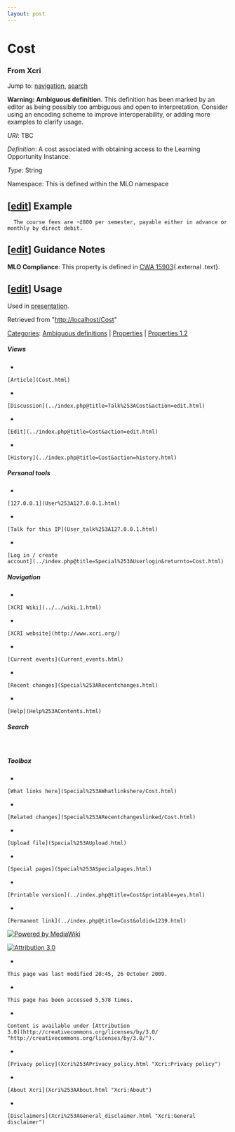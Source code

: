 ```yaml
---
layout: post
---
```


<script>
  (function(i,s,o,g,r,a,m){i['GoogleAnalyticsObject']=r;i[r]=i[r]||function(){
  (i[r].q=i[r].q||[]).push(arguments)},i[r].l=1*new Date();a=s.createElement(o),
  m=s.getElementsByTagName(o)[0];a.async=1;a.src=g;m.parentNode.insertBefore(a,m)
  })(window,document,'script','https://www.google-analytics.com/analytics.js','ga');

  ga('create', 'UA-73710929-3', 'auto');
  ga('send', 'pageview');

</script>







Cost 
====













### From Xcri 







Jump to: [navigation](Cost.html#column-one),
[search](Cost.html#searchInput)





**Warning: Ambiguous definition**. This definition has been marked by an
editor as being possibly too ambiguous and open to interpretation.
Consider using an encoding scheme to improve interoperability, or adding
more examples to clarify usage.



*URI*: TBC

*Definition*: A cost associated with obtaining access to the Learning
Opportunity Instance.

*Type*: String

Namespace: This is defined within the MLO namespace


\[[edit](../index.php@title=Cost&action=edit&section=1.html "Edit section: Example")\] Example
----------------------------------------------------------------------------------------------------------------------------------------------------------------

      The course fees are ¬£800 per semester, payable either in advance or monthly by direct debit.


\[[edit](../index.php@title=Cost&action=edit&section=2.html "Edit section: Guidance Notes")\] Guidance Notes
------------------------------------------------------------------------------------------------------------------------------------------------------------------------------

**MLO Compliance**: This property is defined in [CWA
15903](ftp://ftp.cenorm.be/PUBLIC/CWAs/e-Europe/WS-LT/CWA15903-00-2008-Dec.pdf "ftp://ftp.cenorm.be/PUBLIC/CWAs/e-Europe/WS-LT/CWA15903-00-2008-Dec.pdf"){.external
.text}.


\[[edit](../index.php@title=Cost&action=edit&section=3.html "Edit section: Usage")\] Usage
------------------------------------------------------------------------------------------------------------------------------------------------------------

Used in [presentation](Presentation.html "Presentation").



Retrieved from "[http://localhost/Cost](Cost.html)"





[Categories](Special%253ACategories.html "Special:Categories"): [Ambiguous
definitions](Category%253AAmbiguous_definitions.html "Category:Ambiguous definitions")
| [Properties](Category%253AProperties.html "Category:Properties")
| [Properties
1.2](Category%253AProperties_1.2.html "Category:Properties 1.2")

















##### Views



-   

    

    [Article](Cost.html)
-   

    

    [Discussion](../index.php@title=Talk%253ACost&action=edit.html)
-   

    

    [Edit](../index.php@title=Cost&action=edit.html)
-   

    

    [History](../index.php@title=Cost&action=history.html)







##### Personal tools



-   

    

    [127.0.0.1](User%253A127.0.0.1.html)
-   

    

    [Talk for this IP](User_talk%253A127.0.0.1.html)
-   

    

    [Log in / create
    account](../index.php@title=Special%253AUserlogin&returnto=Cost.html)











[](../../wiki.1.html "XCRI Wiki")





##### Navigation



-   

    

    [XCRI Wiki](../../wiki.1.html)
-   

    

    [XCRI website](http://www.xcri.org/)
-   

    

    [Current events](Current_events.html)
-   

    

    [Recent changes](Special%253ARecentchanges.html)
-   

    

    [Help](Help%253AContents.html)







##### Search





 









##### Toolbox



-   

    

    [What links here](Special%253AWhatlinkshere/Cost.html)
-   

    

    [Related changes](Special%253ARecentchangeslinked/Cost.html)
-   

    

    [Upload file](Special%253AUpload.html)
-   

    

    [Special pages](Special%253ASpecialpages.html)
-   

    

    [Printable version](../index.php@title=Cost&printable=yes.html)
-   

    

    [Permanent link](../index.php@title=Cost&oldid=1239.html)















[![Powered by
MediaWiki](../skins/common/images/poweredby_mediawiki_88x31.png)](http://www.mediawiki.org/)





[![Attribution 3.0
](http://i.creativecommons.org/l/by/3.0/88x31.png)](http://creativecommons.org/licenses/by/3.0/)



-   

    

    This page was last modified 20:45, 26 October 2009.
-   

    

    This page has been accessed 5,578 times.
-   

    

    Content is available under [Attribution
    3.0](http://creativecommons.org/licenses/by/3.0/ "http://creativecommons.org/licenses/by/3.0/").
-   

    

    [Privacy policy](Xcri%253APrivacy_policy.html "Xcri:Privacy policy")
-   

    

    [About Xcri](Xcri%253AAbout.html "Xcri:About")
-   

    

    [Disclaimers](Xcri%253AGeneral_disclaimer.html "Xcri:General disclaimer")




